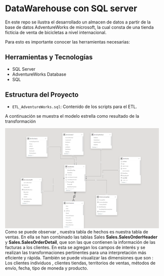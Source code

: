 <h1>DataWarehouse con SQL server</h1>
<p> En este repo se ilustra el desarrollado un almacen de datos a partir de la base de datos
AdventureWorks de microsoft, la cual consta de una tienda ficticia de venta de bicicletas a nivel
internacional. 

Para esto es importante conocer las herramientas necesarias:
## Herramientas y Tecnologías 
- SQL Server
- AdventureWorks Database
- SQL

## Estructura del Proyecto
  - `ETL_AdventureWorks.sql`: Contenido de los scripts para el ETL.
<p>A continuación se muestra el modelo estrella como resultado de la transformación</p>
<img src="./img/Modelo_Estrella.png" alt=""><br>
Como se puede observar , nuestra tabla de hechos es nuestra tabla de ventas. En ella se han combinado las tablas
Sales <b>Sales.SalesOrderHeader</b> y <b>Sales.SalesOrderDetail</b>, que son las que contienen la información 
de las facturas a los clientes. En esta se agregan los campos de interés y se realizan las transformaciones 
pertinentes para una interpretación más eficiente y rápida.
También se puede visualizar las dimensiones que son : Los clientes individuos , clientes tiendas, territorios de ventas,
métodos de envío, fecha, tipo de moneda y producto.
